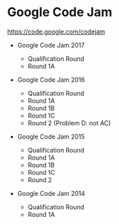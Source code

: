 Google Code Jam
===

https://code.google.com/codejam

* Google Code Jam 2017
    * Qualification Round
    * Round 1A

* Google Code Jam 2016
    * Qualification Round
    * Round 1A
    * Round 1B
    * Round 1C
    * Round 2 (Problem D: not AC)

* Google Code Jam 2015
    * Qualification Round
    * Round 1A
    * Round 1B
    * Round 1C
    * Round 2

* Google Code Jam 2014
    * Qualification Round
    * Round 1A

